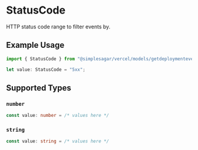 # StatusCode

HTTP status code range to filter events by.

## Example Usage

```typescript
import { StatusCode } from "@simplesagar/vercel/models/getdeploymenteventsop.js";

let value: StatusCode = "5xx";
```

## Supported Types

### `number`

```typescript
const value: number = /* values here */
```

### `string`

```typescript
const value: string = /* values here */
```

